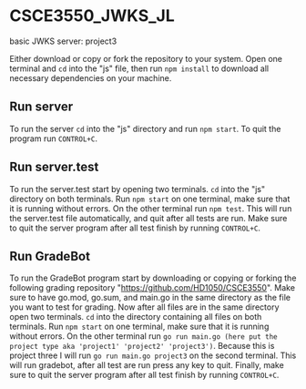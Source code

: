 # CSCE3550_JWKS_JL
basic JWKS server: project3

Either download or copy or fork the repository to your system.
Open one terminal and ```cd``` into the "js" file,
then run ```npm install``` to download all necessary 
dependencies on your machine.

## Run server

To run the server ```cd``` into the "js" directory and run ```npm start```.
To quit the program run ```CONTROL+C```.

## Run server.test

To run the server.test start by opening two terminals.
```cd``` into the "js" directory on both terminals.
Run ```npm start``` on one terminal, make sure that it
is running without errors. On the other terminal run ```npm test```.
This will run the server.test file automatically, and 
quit after all tests are run. Make sure to quit the server
program after all test finish by running ```CONTROL+C```.

## Run GradeBot
To run the GradeBot program start by downloading or 
copying or forking the following grading repository
"https://github.com/HD1050/CSCE3550".
Make sure to have go.mod, go.sum, and main.go in the 
same directory as the file you want to test for grading.
Now after all files are in the same directory open two terminals.
```cd``` into the directory containing all files on both terminals.
Run ```npm start``` on one terminal, make sure that it
is running without errors. On the other terminal run
```go run main.go (here put the project type aka 'project1' 'project2' 'project3')```.
Because this is project three I will run
```go run main.go project3``` on the second terminal.
This will run gradebot, after all test are run press any key to quit. 
Finally, make sure to quit the server
program after all test finish by running ```CONTROL+C```.
